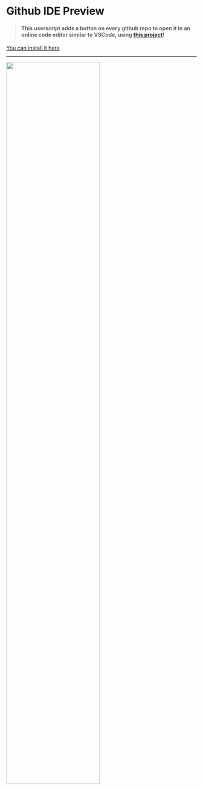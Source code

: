 # Github IDE Preview

> #### This userscript adds a button on every github repo to open it in an online code editor similar to VSCode, using [this project](https://github.com/conwnet/github1s)!

[You can install it here](https://greasyfork.org/fr/scripts/424926-github-ide-preview)

<hr>

<img width="70%" src="https://i.imgur.com/zWxpB00.png">


